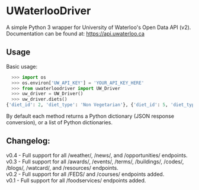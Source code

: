 # UWaterlooDriver
A simple Python 3 wrapper for University of Waterloo's Open Data API (v2). Documentation can be found at: https://api.uwaterloo.ca

Usage
-----

Basic usage:
```python
  >>> import os
  >>> os.environ['UW_API_KEY'] = 'YOUR_API_KEY_HERE'
  >>> from uwaterloodriver import UW_Driver
  >>> uw_driver = UW_Driver()
  >>> uw_driver.diets()
{'diet_id': 2, 'diet_type': 'Non Vegetarian'}, {'diet_id': 5, 'diet_type': 'Vegan'}, {'diet_id': 6, 'diet_type': 'Vegetarian'}, {'diet_id': 7, 'diet_type': 'Halal'}
```

By default each method returns a Python dictionary (JSON response conversion), or a list of Python dictionaries.


Changelog:
----------
v0.4 - Full support for all /weather/, /news/, and /opportunities/ endpoints.  
v0.3 - Full support for all /awards/, /events/, /terms/, /buildings/, /codes/, /blogs/, /watcard/, and /resources/ endpoints.  
v0.2 - Full support for all /FEDS/ and /courses/ endpoints added.  
v0.1 - Full support for all /foodservices/ endpoints added.  
